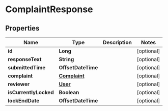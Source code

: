 

# ComplaintResponse


## Properties

| Name | Type | Description | Notes |
|------------ | ------------- | ------------- | -------------|
|**id** | **Long** |  |  [optional] |
|**responseText** | **String** |  |  [optional] |
|**submittedTime** | **OffsetDateTime** |  |  [optional] |
|**complaint** | [**Complaint**](Complaint.md) |  |  [optional] |
|**reviewer** | [**User**](User.md) |  |  [optional] |
|**isCurrentlyLocked** | **Boolean** |  |  [optional] |
|**lockEndDate** | **OffsetDateTime** |  |  [optional] |



